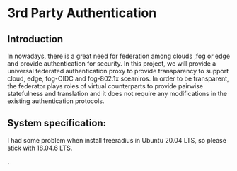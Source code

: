 <h1> 3rd Party Authentication </h1>

## Introduction

In nowadays, there is a great need for federation among clouds ,fog or edge and provide authentication for security.
In this project, we will provide a universal federated authentication proxy to provide transparency to support cloud, edge, fog-OIDC and fog-802.1x sceaniros.
In order to be transparent, the federator plays roles of virtual counterparts to provide pairwise statefulness and translation and it does not require
any modifications in the existing authentication protocols.



## System specification:
 I had some problem when install freeradius in Ubuntu 20.04 LTS, so please stick with 18.04.6 LTS.



.

